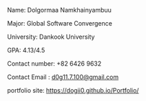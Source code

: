 Name: Dolgormaa Namkhainyambuu



Major: Global Software Convergence



University: Dankook University



GPA: 4.13/4.5




Contact number: +82 6426 9632




Contact Email : d0g11.7.100@gmail.com






portfolio site: https://dogii0.github.io/Portfolio/
